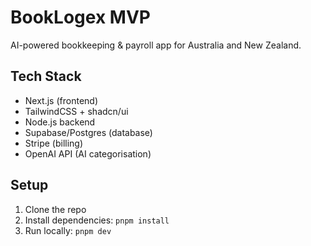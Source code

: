 # BookLogex MVP

AI-powered bookkeeping & payroll app for Australia and New Zealand.

## Tech Stack
- Next.js (frontend)
- TailwindCSS + shadcn/ui
- Node.js backend
- Supabase/Postgres (database)
- Stripe (billing)
- OpenAI API (AI categorisation)

## Setup
1. Clone the repo
2. Install dependencies: `pnpm install`
3. Run locally: `pnpm dev`
